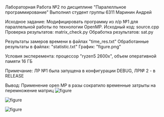 Лабораторная Работа №2 по дисциплине "Паралелльное программирование" Выполнил студент группы 6311 Маринин Андрей

Исходное задание: Модифицировать программу из л/р №1 для параллельной работы по технологии OpenMP. Исходный код: source.cpp Проверка результатов: matrix_check.py Обработка результатов: sat.py

Результаты замеров времени в файлах "time_res.txt" Обработанные результаты в файлах: "statistic.txt" График: "figure.png"

Условия эксперемента: процессор "ryzen5 2600x", объем оперативной памяти 16 ГБ

Примечание: ЛР №1 была запущена в конфигурации DEBUG, ЛР№ 2 - в RELEASE

Вывод: Применение open MP в разы сократило временные затрыты на перемножение матриц
![figure](https://github.com/Andmr2/PP-2/assets/168850249/ea390fee-ec7b-465c-a315-ea4813b5d9f1)

![figure](https://github.com/Andmr2/PP-2/assets/168850249/45c36b34-1c3b-496d-994d-095f0eca3276)

![figure](https://github.com/Andmr2/PP-2/assets/168850249/5c795540-81b3-477c-a09b-66c8438b6fcb)

